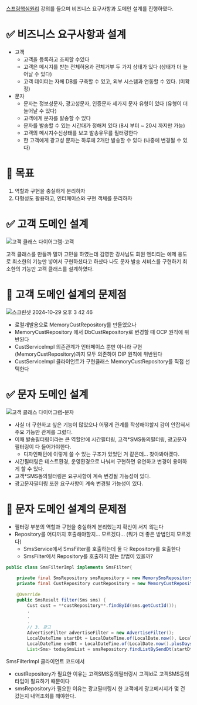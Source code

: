 [스프링핵심원리](https://www.inflearn.com/course/%EC%8A%A4%ED%94%84%EB%A7%81-%ED%95%B5%EC%8B%AC-%EC%9B%90%EB%A6%AC-%EA%B8%B0%EB%B3%B8%ED%8E%B8) 강의를 들으며 비즈니스 요구사항과 도메인 설계를 진행하였다.

# ✅ 비즈니스 요구사항과 설계

- 고객
    - 고객을 등록하고 조회할 수있다
    - 고객은 메시지를 받는 전체허용과 전체거부 두 가지 상태가 있다 (상태가 더 늘어날 수 있다)
    - 고객 데이터는 자체 DB를 구축할 수 있고, 외부 시스템과 연동할 수 있다. (미확정)
- 문자
    - 문자는 정보성문자, 광고성문자, 인증문자 세가지 문자 유형이 있다 (유형이 더 늘어날 수 있다)
    - 고객에게 문자를 발송할 수 있다
    - 문자를 발송할 수 있는 시간대가 정해져 있다 (8시 부터 ~ 20시 까지만 가능)
    - 고객의 메시지수신상태를 보고 발송유무를 필터링한다
    - 한 고객에게 광고성 문자는 하루에 2개만 발송할 수 있다 (나중에 변경될 수 있다)

# 🎯 목표
1. 역할과 구현을 충실하게 분리하자
2. 다형성도 활용하고, 인터페이스와 구현 객체를 분리하자

# ✅ 고객 도메인 설계

![고객 클래스 다이어그램-고객](https://github.com/user-attachments/assets/c3601734-7891-486d-afea-8f475a63b1f4)

고객 클래스를 만들까 말까 고민을 하였는데
김영한 강사님도 회원 엔티티는 예제 용도로 최소한의 기능만 넣어서 구현하셨다고 하셨다
나도 문자 발송 서비스를 구현하기 최소한의 기능만 고객 클래스를 설계하였다.


# 💬 고객 도메인 설계의 문제점

![스크린샷 2024-10-29 오후 3 42 46](https://github.com/user-attachments/assets/6715a90b-912f-415c-a1e0-3876c8d1e531)

- 로컬개발용으로 MemoryCustRepository를 만들었으나
- MemoryCustRepository 에서 DbCustRepository로 변경할 때 OCP 원칙에 위반된다
- CustServiceImpl 의존관계가 인터페이스 뿐만 아니라 구현(MemoryCustRepository)까지 모두 의존하여 DIP 원칙에 위반된다
- CustServiceImpl 클라이언트가 구현클래스 MemoryCustRepository를 직접 선택한다


# ✅ 문자 도메인 설계
![고객 클래스 다이어그램-문자](https://github.com/user-attachments/assets/6a9202b7-b330-4ead-a19e-ace370048c32)

- 사실 더 구현하고 싶은 기능이 많았으나 어떻게 관계를 작성해야할지 감이 안잡혀서 주요 기능만 관계를 그렸다.
- 이때 발송필터링이라는 큰 역할안에 시간필터링, 고객\*SMS동의필터링, 광고문자필터링이 다 들어가야한다.
	- 디자인패턴에 이렇게 쓸 수 있는 구조가 있었던 거 같은데... 찾아봐야겠다.
- 시간필터링은 테스트환경, 운영환경으로 나눠서 구현하면 유연하고 변경이 용이하게 할 수 있다.
- 고객\*SMS동의필터링은 요구사항이 계속 변경될 가능성이 있다. 
- 광고문자필터링 또한 요구사항이 계속 변경될 가능성이 있다.


# 💬 문자 도메인 설계의 문제점
- 필터링 부분의 역할과 구현을 충실하게 분리했는지 확신이 서지 않는다
- Repository를 어디까지 호출해야할지... 모르겠다... (뭐가 더 좋은 방법인지 모르겠다)
	- SmsService에서 SmsFilter를 호출하는데 둘 다 Repository를 호출한다
	- SmsFilter에서 Repository를 호출하지 않는 방법이 있을까?


```java
public class SmsFilterImpl implements SmsFilter{  
  
    private final SmsRepository smsRepository = new MemorySmsRepository();  
    private final CustRepository custRepository = new MemoryCustRepository();  
  
    @Override  
    public SmsResult filter(Sms sms) {  
        Cust cust = **custRepository**.findById(sms.getCustId());
        .
        .
        .
		// 3. 광고  
		AdvertiseFilter advertiseFilter = new AdvertiseFilter();  
		LocalDateTime startDt = LocalDateTime.of(LocalDate.now(), LocalTime.of(0,0));  
		LocalDateTime endDt = LocalDateTime.of(LocalDate.now().plusDays(1), LocalTime.of(0,0));  
		List<Sms> todaySmsList = smsRepository.findListBySendDt(startDt, endDt);
```

SmsFilterImpl 클라이언트 코드에서 
- custRepository가 필요한 이유는 고객SMS동의필터링시 고객Id로 고객SMS동의타입이 필요하기 때문이다
- smsRepository가 필요한 이유는 광고필터링시 한 고객에게 광고메시지가 몇 건 갔는지 내역조회를 해야한다.



